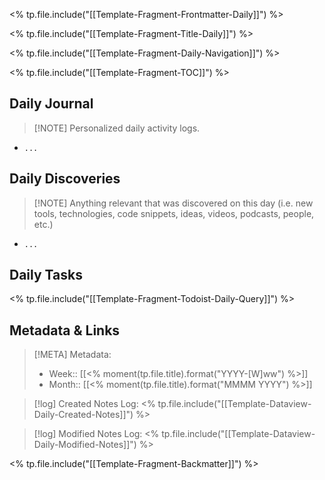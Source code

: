 <% tp.file.include("[[Template-Fragment-Frontmatter-Daily]]") %>

<% tp.file.include("[[Template-Fragment-Title-Daily]]") %>

<% tp.file.include("[[Template-Fragment-Daily-Navigation]]") %>

<% tp.file.include("[[Template-Fragment-TOC]]") %>

## Daily Journal

> [!NOTE] Personalized daily activity logs.

- `...`

## Daily Discoveries

> [!NOTE] Anything relevant that was discovered on this day (i.e. new tools, technologies, code snippets, ideas, videos, podcasts, people, etc.)

- `...`

## Daily Tasks

<% tp.file.include("[[Template-Fragment-Todoist-Daily-Query]]") %>


## Metadata & Links

> [!META] Metadata:
> - Week:: [[<% moment(tp.file.title).format("YYYY-[W]ww") %>]]
> - Month:: [[<% moment(tp.file.title).format("MMMM YYYY") %>]]

> [!log] Created Notes Log:
> <% tp.file.include("[[Template-Dataview-Daily-Created-Notes]]") %>

> [!log] Modified Notes Log:
> <% tp.file.include("[[Template-Dataview-Daily-Modified-Notes]]") %>

<% tp.file.include("[[Template-Fragment-Backmatter]]") %>



